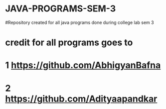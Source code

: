 # JAVA-PROGRAMS-SEM-3
#Repository created for all java programs done during college lab sem 3
# credit for all programs goes to 
# 1  https://github.com/AbhigyanBafna
# 2  https://github.com/Adityaapandkar
  

